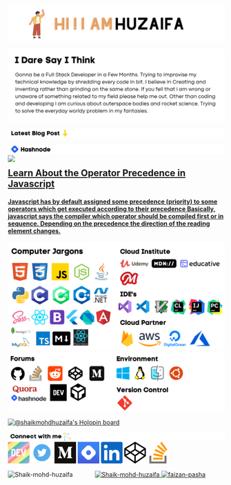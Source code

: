 ![](https://github.com/Shaik-mohd-huzaifa/Shaik-mohd-huzaifa/blob/5c5cd863b6e5c8eca53a2bfc5bc2da2192caf860/HI%20!!%20I%20AM%20SHAIK.png)

![](https://github.com/Shaik-mohd-huzaifa/Shaik-mohd-huzaifa/blob/5d5af94390b26bbcd9619a406d58fb91f41f7715/I%20Dare%20Say%20I%20Think.png)

![](https://github.com/Shaik-mohd-huzaifa/Shaik-mohd-huzaifa/blob/fb4f744400e3de30099c59702554af2cba3a92e9/Latest%20Blog%20Post.png)

<!-- HASHNODE BLOGS-->
![](https://github.com/Shaik-mohd-huzaifa/Shaik-mohd-huzaifa/blob/fb4f744400e3de30099c59702554af2cba3a92e9/On%20Hashnode.png)
<a href="https://huzaifa.hashnode.dev/what-is-operator-precedence-in-javascript"><img width="60%" align="left" src="https://huzaifa.hashnode.dev/_next/image?url=https%3A%2F%2Fcdn.hashnode.com%2Fres%2Fhashnode%2Fimage%2Fupload%2Fv1666921469156%2Fsjs8m0RXZ.png%3Fw%3D1600%26h%3D840%26fit%3Dcrop%26crop%3Dentropy%26auto%3Dcompress%2Cformat%26format%3Dwebp&w=1920&q=75">
<h2><a href="https://huzaifa.hashnode.dev/what-is-operator-precedence-in-javascript">Learn About the Operator Precedence in Javascript</h2>
<h4>Javascript has by default assigned some precedence (priority) to some operators which get executed according to their precedence
Basically, javascript says the compiler which operator should be compiled first or in sequence. Depending on the precedence the direction of the reading element changes.</h4>
</a>



<img src="https://github.com/Shaik-mohd-huzaifa/Shaik-mohd-huzaifa/blob/ebc35e56732553d9dc1e4adb6f22f8642f17b87b/Modified%20Github%20pro.png">

<img src="https://github.com/Shaik-mohd-huzaifa/Shaik-mohd-huzaifa/blob/22dc1c8cfdcc614405bca6b1f3d49f4d58023bd9/Untitled%20design.png">

[![@shaikmohdhuzaifa's Holopin board](https://holopin.me/shaikmohdhuzaifa)](https://holopin.io/@shaikmohdhuzaifa)


![](https://github.com/Shaik-mohd-huzaifa/Shaik-mohd-huzaifa/blob/fa98731ef46e24653986a9719d46d248d4caca67/Connect%20with%20me.png)
<a href="https://dev.to/shaikmohdhuzaifa"><img width="50px" src="https://github.com/Shaik-mohd-huzaifa/Shaik-mohd-huzaifa/blob/fa98731ef46e24653986a9719d46d248d4caca67/dev-rainbow.png"></a>
<a href="https://twitter.com/ShaikMohdHuzaif"><img width="50px" src="https://github.com/Shaik-mohd-huzaifa/Shaik-mohd-huzaifa/blob/b9aa344600fe7d454994cd566c0403eaaa0afa97/social-media-twitter-logo-blue-isolated-free-vector.jpg"></a>
<a href="https://medium.com/@shaikmohdhuz"><img width="50px" src="https://github.com/Shaik-mohd-huzaifa/Shaik-mohd-huzaifa/blob/fa98731ef46e24653986a9719d46d248d4caca67/medium-logo-93CDCF6451-seeklogo.com.png"></a>
<a href="https://hashnode.com/@ShaikMohdHuzaifa" alt="Hashnode Profile link"><img width="50px" src="https://github.com/Shaik-mohd-huzaifa/Shaik-mohd-huzaifa/blob/fa98731ef46e24653986a9719d46d248d4caca67/unnamed%20(1).png" alt="Hashnode Logo"></a>
<a href="https://www.linkedin.com/in/shaik-mohd-huzaifa-7b0804208/"><img width="50px" src="https://github.com/Shaik-mohd-huzaifa/Shaik-mohd-huzaifa/blob/fa98731ef46e24653986a9719d46d248d4caca67/unnamed.png"></a>
<a href="https://codepen.io/Shaikhuzaifa"><img width="50px" src="https://github.com/Shaik-mohd-huzaifa/Shaik-mohd-huzaifa/blob/b8f0256216addd8e05bcc2f376a74cdad18aafe1/2111501.png"></a>
<a href="https://stackoverflow.com/users/17464962/shaik-mohammed-huzaifa"><img width="50px" src="https://github.com/Shaik-mohd-huzaifa/Shaik-mohd-huzaifa/blob/b8f0256216addd8e05bcc2f376a74cdad18aafe1/2111628.png">

<p width="100%">
<img align="left" width="40%" src="https://github-readme-stats.vercel.app/api/top-langs?username=Shaik-mohd-huzaifa&show_icons=true&locale=en&layout=compact" alt="Shaik-mohd-huzaifa" /><!--
--><img width="48%" src="https://github-readme-stats.vercel.app/api?username=Shaik-mohd-huzaifa&show_icons=true&locale=en" alt="Shaik-mohd-huzaifa" />
<img width="100%" height="200px" src="https://github-readme-streak-stats.herokuapp.com/?user=faizan-pasha&" alt="faizan-pasha" /></p>

  
<!---
Shaik-mohd-huzaifa/Shaik-mohd-huzaifa is a ✨ special ✨ repository because its `README.md` (this file) appears on your GitHub profile.
You can click the Preview link to take a look at your changes.
--->
